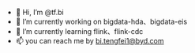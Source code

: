 - 👋 Hi, I’m @tf.bi
- 🔭 I’m currently working on bigdata-hda、bigdata-eis
- 🌱 I’m currently learning flink、flink-cdc
- 📫 you can reach me by bi.tengfei1@byd.com

<!---
tfbi/tfbi is a ✨ special ✨ repository because its `README.md` (this file) appears on your GitHub profile.
You can click the Preview link to take a look at your changes.
--->

